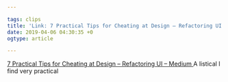 ```yaml
---

tags: clips
title: 'Link: 7 Practical Tips for Cheating at Design – Refactoring UI – Medium'
date: 2019-04-06 04:30:35 +0
ogtype: article

---
```

[ 7 Practical Tips for Cheating at Design – Refactoring UI – Medium ](https://medium.com/refactoring-ui/7-practical-tips-for-cheating-at-design-40c736799886)
A listical I find very practical